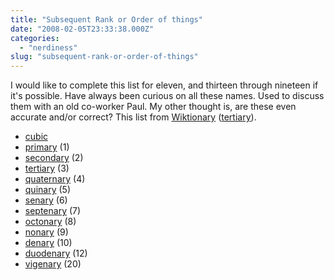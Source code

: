 ```yaml
---
title: "Subsequent Rank or Order of things"
date: "2008-02-05T23:33:38.000Z"
categories: 
  - "nerdiness"
slug: "subsequent-rank-or-order-of-things"
---
```


I would like to complete this list for eleven, and thirteen through nineteen if it's possible. Have always been curious on all these names. Used to discuss them with an old co-worker Paul. My other thought is, are these even accurate and/or correct? This list from [Wiktionary](http://en.wiktionary.org) ([tertiary](http://en.wiktionary.org/wiki/tertiary)).

- [cubic](http://en.wiktionary.org/wiki/cubic "cubic")
- [primary](http://en.wiktionary.org/wiki/primary "primary") (1)
- [secondary](http://en.wiktionary.org/wiki/secondary "secondary") (2)
- [tertiary](http://en.wiktionary.org/wiki/tertiary) (3)
- [quaternary](http://en.wiktionary.org/wiki/quaternary "quaternary") (4)
- [quinary](http://en.wiktionary.org/wiki/quinary "quinary") (5)
- [senary](http://en.wiktionary.org/wiki/senary "senary") (6)
- [septenary](http://en.wiktionary.org/wiki/septenary "septenary") (7)
- [octonary](http://en.wiktionary.org/wiki/octonary "octonary") (8)
- [nonary](http://en.wiktionary.org/wiki/nonary "nonary") (9)
- [denary](http://en.wiktionary.org/wiki/denary "denary") (10)
- [duodenary](http://en.wiktionary.org/wiki/duodenary "duodenary") (12)
- [vigenary](http://en.wiktionary.org/wiki/vigenary "vigenary") (20)
